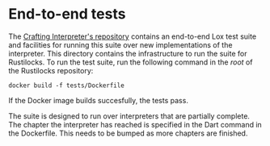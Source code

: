 # End-to-end tests

The [Crafting Interpreter's repository](https://github.com/munificent/craftinginterpreters)
    contains an end-to-end Lox test suite and facilities for
    running this suite over new implementations of the interpreter.
This directory contains the infrastructure to run the suite for Rustilocks.
To run the test suite, run the following command in the _root_ of the Rustilocks repository:

```
docker build -f tests/Dockerfile
```

If the Docker image builds succesfully, the tests pass.

The suite is designed to run over interpreters that are partially complete.
The chapter the interpreter has reached is specified in the Dart command in the Dockerfile.
This needs to be bumped as more chapters are finished.
